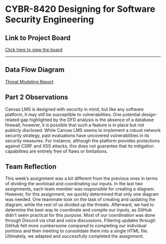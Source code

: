 # CYBR-8420 Designing for Software Security Engineering

## Link to Project Board
[Click here to view the board](https://github.com/users/jschrack/projects/5/views/1)

---


## Data Flow Diagram

[Threat Modeling Report](https://jschrack.github.io/CYBR-8420/threat_modeling_report.html)

## Part 2 Observations

Canvas LMS is designed with security in mind, but like any software platform, it may still be susceptible to vulnerabilities. One potential design-related gap highlighted by the DFD analysis is the absence of a database firewall; however, it is possible that such a feature is in place but not publicly disclosed. While Canvas LMS seems to implement a robust network security strategy, past evaluations have uncovered vulnerabilities in its security measures. For instance, although the platform provides protections against CSRF and XSS attacks, this does not guarantee that its mitigation capabilities are entirely free of flaws or limitations.

## Team Reflection

This week’s assignment was a bit different from the previous ones in terms of dividing the workload and coordinating our inputs. In the last two assignments, each team member was responsible for creating a diagram. However, for this assignment, we quickly determined that only one diagram was needed. One teammate took on the task of creating and updating the diagram, while the rest of us divided up the threats. Afterward, we had to determine the best way to coordinate and compile our inputs, as GitHub didn’t seem practical for this purpose. Most of our coordination was done through Discord via chat and voice discussions. Filtering updates through GitHub felt more cumbersome compared to completing our individual portions and then meeting to consolidate them into a single HTML file. Ultimately, we adapted and successfully completed the assignment.
